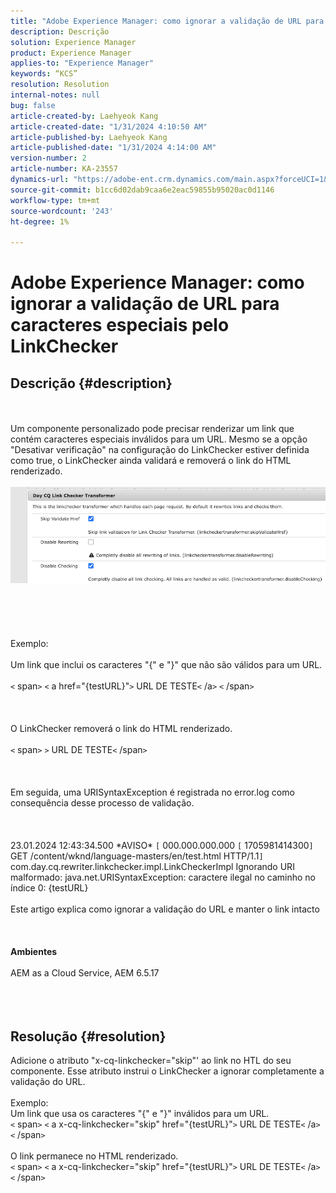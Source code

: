 ```yaml
---
title: "Adobe Experience Manager: como ignorar a validação de URL para caracteres especiais pelo LinkChecker"
description: Descrição
solution: Experience Manager
product: Experience Manager
applies-to: "Experience Manager"
keywords: “KCS”
resolution: Resolution
internal-notes: null
bug: false
article-created-by: Laehyeok Kang
article-created-date: "1/31/2024 4:10:50 AM"
article-published-by: Laehyeok Kang
article-published-date: "1/31/2024 4:14:00 AM"
version-number: 2
article-number: KA-23557
dynamics-url: "https://adobe-ent.crm.dynamics.com/main.aspx?forceUCI=1&pagetype=entityrecord&etn=knowledgearticle&id=3b6ac3b4-eebf-ee11-9079-6045bd0061cb"
source-git-commit: b1cc6d02dab9caa6e2eac59855b95020ac0d1146
workflow-type: tm+mt
source-wordcount: '243'
ht-degree: 1%

---
```


# Adobe Experience Manager: como ignorar a validação de URL para caracteres especiais pelo LinkChecker

## Descrição {#description}

<br><br>Um componente personalizado pode precisar renderizar um link que contém caracteres especiais inválidos para um URL. Mesmo se a opção &quot;Desativar verificação&quot; na configuração do LinkChecker estiver definida como true, o LinkChecker ainda validará e removerá o link do HTML renderizado.<br><br>![](assets/___416ac3b4-eebf-ee11-9079-6045bd0061cb___.png)<br><br> <br><br><br><br>Exemplo:<br><br>Um link que inclui os caracteres &quot;{&quot; e &quot;}&quot; que não são válidos para um URL. <br><br>`<` span`>` `<` a href=&quot;{testURL}&quot;`>` URL DE TESTE`<` /a`>` `<` /span`>` <br><br> <br><br>O LinkChecker removerá o link do HTML renderizado.<br><br>`<` span`>` `>` URL DE TESTE`<` /span`>` <br><br> <br><br>Em seguida, uma URISyntaxException é registrada no error.log como consequência desse processo de validação.<br><br> <br><br>23.01.2024 12:43:34.500 \*AVISO\* `[` 000.000.000.000 `[` 1705981414300`]`  GET /content/wknd/language-masters/en/test.html HTTP/1.1`]`  com.day.cq.rewriter.linkchecker.impl.LinkCheckerImpl Ignorando URI malformado: java.net.URISyntaxException: caractere ilegal no caminho no índice 0: {testURL}<br><br>Este artigo explica como ignorar a validação do URL e manter o link intacto<br><br> <br><br><b>Ambientes</b><br><br>AEM as a Cloud Service, AEM 6.5.17<br><br><br><br>

## Resolução {#resolution}

Adicione o atributo &quot;x-cq-linkchecker=&quot;skip&quot;&#39; ao link no HTL do seu componente. Esse atributo instrui o LinkChecker a ignorar completamente a validação do URL.<br> <br>Exemplo:<br>Um link que usa os caracteres &quot;{&quot; e &quot;}&quot; inválidos para um URL. <br>`<` span`>` `<` a x-cq-linkchecker=&quot;skip&quot; href=&quot;{testURL}&quot;`>` URL DE TESTE`<` /a`>` `<` /span`>` <br> <br>O link permanece no HTML renderizado.<br>`<` span`>` `<` a x-cq-linkchecker=&quot;skip&quot; href=&quot;{testURL}&quot;`>` URL DE TESTE`<` /a`>` `<` /span`>`  <br> 